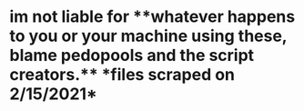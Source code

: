 <h1> im not liable for **whatever happens to you or your machine using these, blame pedopools and the script creators.**
  *files scraped on 2/15/2021*
